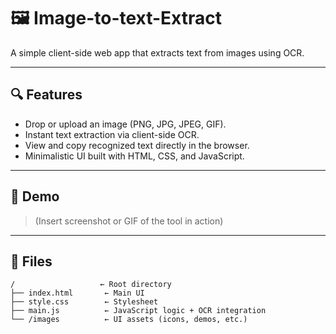 # 🖼️ Image-to-text-Extract

A simple client-side web app that extracts text from images using OCR.

---

## 🔍 Features

- Drop or upload an image (PNG, JPG, JPEG, GIF).
- Instant text extraction via client-side OCR.
- View and copy recognized text directly in the browser.
- Minimalistic UI built with HTML, CSS, and JavaScript.

---

## 🚀 Demo

> (Insert screenshot or GIF of the tool in action)

---

## 🧩 Files

```text
/                   ← Root directory
├── index.html       ← Main UI
├── style.css        ← Stylesheet
├── main.js          ← JavaScript logic + OCR integration
└── /images          ← UI assets (icons, demos, etc.)
